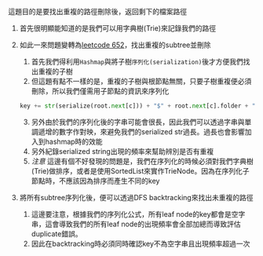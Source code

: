 這題目的是要找出重複的路徑刪除後，返回剩下的檔案路徑

1. 首先很明顯能知道的是我們可以用字典樹(Trie)來記錄我們的路徑

2. 如此一來問題變轉為[leetcode 652](../../Trees/652.%20Find%20Duplicate%20Subtrees/)，找出重複的subtree並刪除
   1. 首先我們得利用`Hashmap`與將子樹`序列化(serialization)`後才方便我們找出重複的子樹
   2. 但這題有點不一樣的是，重複的子樹與根節點無關，只要子樹重複便必須刪除，所以我們僅需用子節點的資訊來序列化
   ```python
   key += str(serialize(root.next[c])) + "$" + root.next[c].folder + "$" 
   ```
   3. 另外由於我們的序列化後的字串可能會很長，因此我們可以透過字串與單調遞增的數字作對映，來避免我們的serialized str過長。過長也會影響加入到hashmap時的效能
   4. 另外紀錄serialized string出現的頻率來幫助辨別是否有重複
   5. *注意* 這邊有個不好發現的問題是，我們在序列化的時候必須對我們字典樹(Trie)做排序，或者是使用SortedList來實作TrieNode。因為在序列化子節點時，不應該因為排序而產生不同的key

3. 將所有subtree序列化後，便可以透過DFS backtracking來找出未重複的路徑
   1. 這邊要注意，根據我們的序列化公式，所有leaf node的key都會是空字串，這會導致我們的所有leaf node的出現頻率會全部加總而導致評估duplicate錯誤。
   2. 因此在backtracking時必須同時確認key不為空字串且出現頻率超過一次